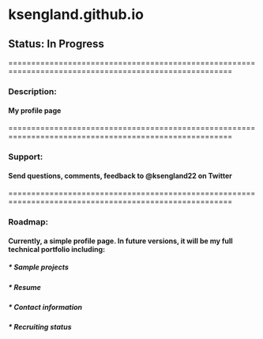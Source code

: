 # ksengland.github.io
## Status: In Progress
=======================================================================================================
### Description:
#### My profile page
=======================================================================================================
### Support:
#### Send questions, comments, feedback to @ksengland22 on Twitter
=======================================================================================================
### Roadmap:
#### Currently, a simple profile page. In future versions, it will be my full technical portfolio including:
##### * Sample projects
##### * Resume
##### * Contact information
##### * Recruiting status

